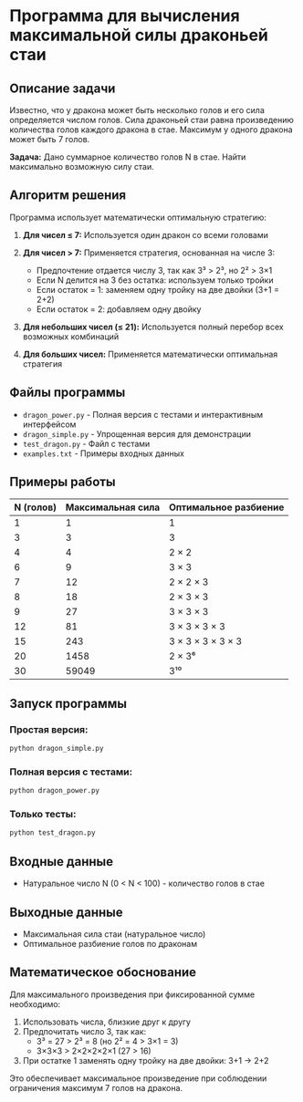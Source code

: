# Программа для вычисления максимальной силы драконьей стаи

## Описание задачи

Известно, что у дракона может быть несколько голов и его сила определяется числом голов. Сила драконьей стаи равна произведению количества голов каждого дракона в стае. Максимум у одного дракона может быть 7 голов.

**Задача:** Дано суммарное количество голов N в стае. Найти максимально возможную силу стаи.

## Алгоритм решения

Программа использует математически оптимальную стратегию:

1. **Для чисел ≤ 7:** Используется один дракон со всеми головами
2. **Для чисел > 7:** Применяется стратегия, основанная на числе 3:
   - Предпочтение отдается числу 3, так как 3³ > 2³, но 2² > 3×1
   - Если N делится на 3 без остатка: используем только тройки
   - Если остаток = 1: заменяем одну тройку на две двойки (3+1 = 2+2)
   - Если остаток = 2: добавляем одну двойку

3. **Для небольших чисел (≤ 21):** Используется полный перебор всех возможных комбинаций
4. **Для больших чисел:** Применяется математически оптимальная стратегия

## Файлы программы

- `dragon_power.py` - Полная версия с тестами и интерактивным интерфейсом
- `dragon_simple.py` - Упрощенная версия для демонстрации
- `test_dragon.py` - Файл с тестами
- `examples.txt` - Примеры входных данных

## Примеры работы

| N (голов) | Максимальная сила | Оптимальное разбиение |
|-----------|-------------------|----------------------|
| 1         | 1                 | 1                    |
| 3         | 3                 | 3                    |
| 4         | 4                 | 2 × 2                |
| 6         | 9                 | 3 × 3                |
| 7         | 12                | 2 × 2 × 3            |
| 8         | 18                | 2 × 3 × 3            |
| 9         | 27                | 3 × 3 × 3            |
| 12        | 81                | 3 × 3 × 3 × 3        |
| 15        | 243               | 3 × 3 × 3 × 3 × 3    |
| 20        | 1458              | 2 × 3⁶               |
| 30        | 59049             | 3¹⁰                  |

## Запуск программы

### Простая версия:
```bash
python dragon_simple.py
```

### Полная версия с тестами:
```bash
python dragon_power.py
```

### Только тесты:
```bash
python test_dragon.py
```

## Входные данные

- Натуральное число N (0 < N < 100) - количество голов в стае

## Выходные данные

- Максимальная сила стаи (натуральное число)
- Оптимальное разбиение голов по драконам

## Математическое обоснование

Для максимального произведения при фиксированной сумме необходимо:

1. Использовать числа, близкие друг к другу
2. Предпочитать число 3, так как:
   - 3³ = 27 > 2³ = 8 (но 2² = 4 > 3×1 = 3)
   - 3×3×3 > 2×2×2×2×1 (27 > 16)
3. При остатке 1 заменять одну тройку на две двойки: 3+1 → 2+2

Это обеспечивает максимальное произведение при соблюдении ограничения максимум 7 голов на дракона.
